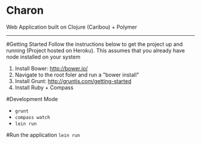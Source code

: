 Charon
======

Web Application built on Clojure (Caribou) + Polymer

------

#Getting Started
Follow the instructions below to get the project up and running (Project hosted on Heroku).  This assumes that you already have node installed on your system

1. Install Bower: http://bower.io/
2. Navigate to the root foler and run a "bower install"
3. Install Grunt: http://gruntjs.com/getting-started
4. Install Ruby + Compass

#Development Mode
* `grunt`
* `compass watch`
* `lein run`

#Run the application
`lein run`

